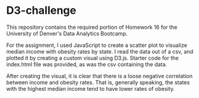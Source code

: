 # D3-challenge

This repository contains the required portion of Homework 16 for the University of Denver's Data Analytics Bootcamp.

For the assignment, I used JavaScript to create a scatter plot to visualize median income with obesity rates by state.  I read the data out of a csv, and plotted it by creating a custom visual using D3.js.  Starter code for the index.html file was provided, as was the csv containing the data.

After creating the visual, it is clear that there is a loose negative correlation between income and obesity rates.  That is, generally speaking, the states with the highest median income tend to have lower rates of obesity.
